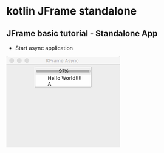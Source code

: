 # kotlin JFrame standalone

## JFrame basic tutorial - Standalone App

* Start async application

![](https://github.com/kotlin-es/kotlin-JFrame-standalone/blob/master/start-async-application/src/main/resources/KFrame-async.gif)
